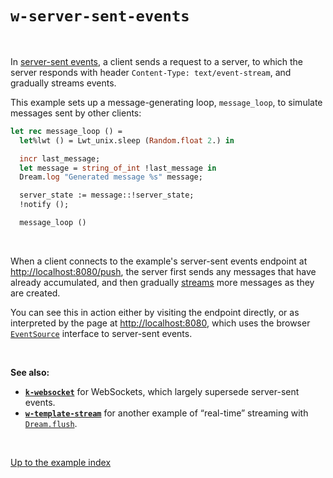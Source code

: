 # `w-server-sent-events`

<br>

In [server-sent
events](https://developer.mozilla.org/en-US/docs/Web/API/EventSource), a client
sends a request to a server, to which the server responds with header
`Content-Type: text/event-stream`, and gradually streams events.

This example sets up a message-generating loop, `message_loop`, to simulate
messages sent by other clients:

```ocaml
let rec message_loop () =
  let%lwt () = Lwt_unix.sleep (Random.float 2.) in

  incr last_message;
  let message = string_of_int !last_message in
  Dream.log "Generated message %s" message;

  server_state := message::!server_state;
  !notify ();

  message_loop ()
```

<br>

When a client connects to the example's server-sent events endpoint at
[http://localhost:8080/push](http://localhost:8080/push), the server first
sends any messages that have already accumulated, and then gradually
[streams](https://aantron.github.io/dream/#streaming) more messages as they are
created.

You can see this in action either by visiting the endpoint directly, or as
interpreted by the page at [http://localhost:8080](http://localhost:8080), which
uses the browser
[`EventSource`](https://developer.mozilla.org/en-US/docs/Web/API/EventSource)
interface to server-sent events.

<br>

**See also:**

- [**`k-websocket`**](../k-websocket#files) for WebSockets, which largely
  supersede server-sent events.
- [**`w-template-stream`**](../w-template-stream#files) for another example of
  “real-time” streaming with
  [`Dream.flush`](https://aantron.github.io/dream/#val-flush).

<br>

[Up to the example index](../#examples)

<!-- TODO OWASP link; injection general link. -->
<!-- TODO Link to template syntax reference. -->
<!-- TODO Link to the right examples section here and from all examples. -->
